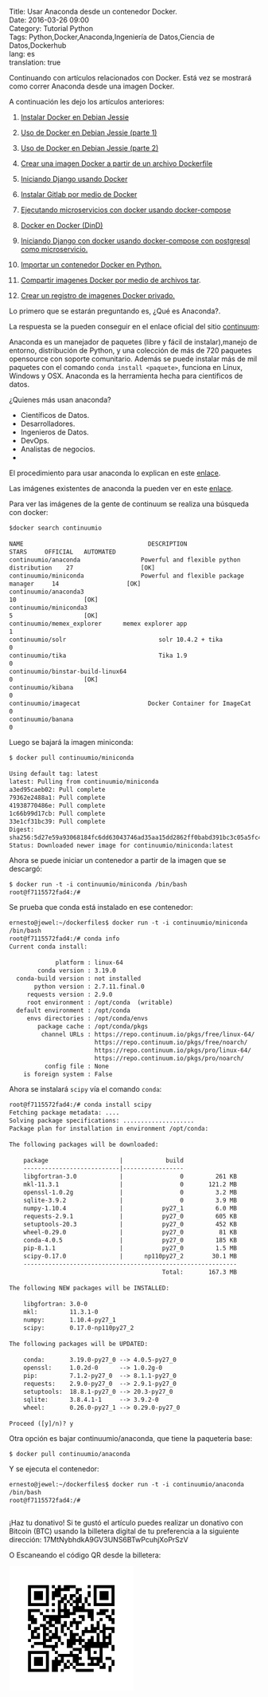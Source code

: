 Title: Usar Anaconda desde un contenedor Docker.   
Date: 2016-03-26 09:00    
Category: Tutorial Python   
Tags: Python,Docker,Anaconda,Ingeniería de Datos,Ciencia de Datos,Dockerhub  
lang: es  
translation: true 

Continuando con artículos relacionados con Docker. Está vez se mostrará como correr Anaconda desde una imagen Docker.

A continuación les dejo los artículos anteriores:
1. [Instalar Docker en Debian Jessie](https://www.seraph.to/instalar-docker-en-debian-jessie.html)  
2. [Uso de Docker en Debian Jessie (parte 1)](https://www.seraph.to/uso-de-docker-en-debian-jessie-parte-1.html)  
3. [Uso de Docker en Debian Jessie (parte 2)](https://www.seraph.to/uso-de-docker-en-debian-jessie-parte-2.html)  
4. [Crear una imagen Docker a partir de un archivo Dockerfile](https://www.seraph.to/crear-una-imagen-docker-a-partir-de-un-archivo-dockerfile.html)  
5. [Iniciando Django usando Docker](https://www.seraph.to/iniciando-django-usando-docker.html)  
6. [Instalar Gitlab por medio de Docker](https://www.seraph.to/instalar-gitlab-por-medio-de-docker.html)  
7. [Ejecutando microservicios con docker usando docker-compose](https://www.seraph.to/ejecutando-micros-servicios-con-docker-usando-docker-compose.html)  
8. [Docker en Docker (DinD)](https://www.seraph.to/docker-en-docker-dind.html)

9. [Iniciando Django con docker usando docker-compose con postgresql como microservicio.](https://www.seraph.to/iniciando-django-con-docker-usando-docker-compose-con-postgresql-como-microservicio.html)

10. [Importar un contenedor Docker en Python.](https://www.seraph.to/importar-un-contenedor-docker-en-python.html#importar-un-contenedor-docker-en-python) 

11. [Compartir imagenes Docker por medio de archivos tar](https://www.seraph.to/compartir-imagenes-docker-por-medio-de-archivos-tar.html#compartir-imagenes-docker-por-medio-de-archivos-tar).

12. [Crear un registro de imagenes Docker privado.](https://www.seraph.to/crear-un-registro-de-imagenes-docker-privado.html#crear-un-registro-de-imagenes-docker-privado)




Lo primero que se estarán preguntando es, ¿Qué es Anaconda?. 

La respuesta se la pueden conseguir en el enlace oficial del sitio [continuum](http://abirtone.com/docker/2015/07/28/uso-de-docker-en-aplicacion-de-nodejs/):

Anaconda es un manejador de paquetes (libre y fácil de instalar),manejo de entorno, distribución de Python, y una colección de más de 720 paquetes opensource con soporte comunitario. Además se puede instalar más de mil paquetes con el comando `conda install <paquete>`, funciona en Linux, Windows y OSX.  Anaconda es la herramienta hecha para cientificos de datos.  

¿Quienes más usan anaconda? 
- Científicos de Datos.  
- Desarrolladores.  
- Ingenieros de Datos.  
- DevOps.  
- Analistas de negocios.   
- 
El procedimiento para usar anaconda lo explican en este [enlace](https://docs.continuum.io/new-anaconda-start-here).

Las imágenes existentes de anaconda la pueden ver en este [enlace](https://hub.docker.com/).

Para ver las imágenes de la gente de continuum se realiza una búsqueda con docker:
```
$docker search continuumio

NAME                                   DESCRIPTION                                           STARS     OFFICIAL   AUTOMATED
continuumio/anaconda                 Powerful and flexible python distribution    27                   [OK]
continuumio/miniconda                Powerful and flexible package manager     14                   [OK]
continuumio/anaconda3                                                                               10                   [OK]
continuumio/miniconda3                                                                                5                    [OK]
continuumio/memex_explorer      memex explorer app                                   1                    
continuumio/solr                          solr 10.4.2 + tika                                       0                    
continuumio/tika                          Tika 1.9                                                     0                    
continuumio/binstar-build-linux64                                                                  0                    [OK]
continuumio/kibana                                                                                       0                    
continuumio/imagecat                   Docker Container for ImageCat                0                    
continuumio/banana                                                                                      0
```
Luego se bajará la imagen miniconda:
```
$ docker pull continuumio/miniconda

Using default tag: latest
latest: Pulling from continuumio/miniconda
a3ed95caeb02: Pull complete 
79362e2488a1: Pull complete 
41938770486e: Pull complete 
1c66b99d17cb: Pull complete 
33e1cf31bc39: Pull complete 
Digest: sha256:5d27e59a93068184fc6dd63043746ad35aa15dd2862ff0babd391bc3c05a5fc4
Status: Downloaded newer image for continuumio/miniconda:latest
```
Ahora se puede iniciar un contenedor a partir de la imagen que se descargó:
```
$ docker run -t -i continuumio/miniconda /bin/bash
root@f7115572fad4:/# 
```
Se prueba que conda está instalado en ese contenedor:
```
ernesto@jewel:~/dockerfiles$ docker run -t -i continuumio/miniconda /bin/bash
root@f7115572fad4:/# conda info
Current conda install:

             platform : linux-64
        conda version : 3.19.0
  conda-build version : not installed
       python version : 2.7.11.final.0
     requests version : 2.9.0
     root environment : /opt/conda  (writable)
  default environment : /opt/conda
     envs directories : /opt/conda/envs
        package cache : /opt/conda/pkgs
         channel URLs : https://repo.continuum.io/pkgs/free/linux-64/
                        https://repo.continuum.io/pkgs/free/noarch/
                        https://repo.continuum.io/pkgs/pro/linux-64/
                        https://repo.continuum.io/pkgs/pro/noarch/
          config file : None
    is foreign system : False

```

Ahora se instalará `scipy` vía el comando `conda`:
```
root@f7115572fad4:/# conda install scipy
Fetching package metadata: ....
Solving package specifications: ....................
Package plan for installation in environment /opt/conda:

The following packages will be downloaded:

    package                    |            build
    ---------------------------|-----------------
    libgfortran-3.0            |                0         261 KB
    mkl-11.3.1                 |                0       121.2 MB
    openssl-1.0.2g             |                0         3.2 MB
    sqlite-3.9.2               |                0         3.9 MB
    numpy-1.10.4               |           py27_1         6.0 MB
    requests-2.9.1             |           py27_0         605 KB
    setuptools-20.3            |           py27_0         452 KB
    wheel-0.29.0               |           py27_0          81 KB
    conda-4.0.5                |           py27_0         185 KB
    pip-8.1.1                  |           py27_0         1.5 MB
    scipy-0.17.0               |      np110py27_2        30.1 MB
    ------------------------------------------------------------
                                           Total:       167.3 MB

The following NEW packages will be INSTALLED:

    libgfortran: 3.0-0             
    mkl:         11.3.1-0          
    numpy:       1.10.4-py27_1     
    scipy:       0.17.0-np110py27_2

The following packages will be UPDATED:

    conda:       3.19.0-py27_0 --> 4.0.5-py27_0      
    openssl:     1.0.2d-0      --> 1.0.2g-0          
    pip:         7.1.2-py27_0  --> 8.1.1-py27_0      
    requests:    2.9.0-py27_0  --> 2.9.1-py27_0      
    setuptools:  18.8.1-py27_0 --> 20.3-py27_0       
    sqlite:      3.8.4.1-1     --> 3.9.2-0           
    wheel:       0.26.0-py27_1 --> 0.29.0-py27_0     

Proceed ([y]/n)? y
```
Otra opción es bajar continuumio/anaconda, que tiene la paqueteria base:
```
$ docker pull continuumio/anaconda
```
Y se ejecuta el contenedor:
```
ernesto@jewel:~/dockerfiles$ docker run -t -i continuumio/anaconda /bin/bash
root@f7115572fad4:/#
```
##  ##
¡Haz tu donativo!
Si te gustó el artículo puedes realizar un donativo con Bitcoin (BTC)
usando la billetera digital de tu preferencia a la siguiente
dirección: 17MtNybhdkA9GV3UNS6BTwPcuhjXoPrSzV

O Escaneando el código QR desde la billetera:

![17MtNybhdkA9GV3UNS6BTwPcuhjXoPrSzV](./images/17MtNybhdkA9GV3UNS6BTwPcuhjXoPrSzV.png)
